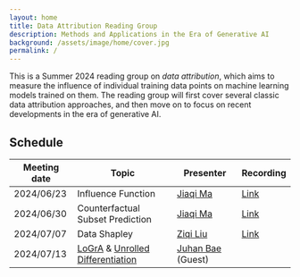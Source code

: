```yaml
---
layout: home
title: Data Attribution Reading Group
description: Methods and Applications in the Era of Generative AI
background: /assets/image/home/cover.jpg
permalink: /
---
```


This is a Summer 2024 reading group on *data attribution*, which aims to measure the influence of individual training data points on machine learning models trained on them. The reading group will first cover several classic data attribution approaches, and then move on to focus on recent developments in the era of generative AI.

<!-- Below are recordings of our two most recent presentations. For more, please visit the [Recording Page](./recording). -->

## Schedule

| Meeting date | Topic                                                                                                    | Presenter                                                                                | Recording                   |
| ------------ | -------------------------------------------------------------------------------------------------------- | ---------------------------------------------------------------------------------------- | --------------------------- |
| 2024/06/23   | Influence Function                                                                                       | [Jiaqi Ma](https://jiaqima.github.io/)                                                   | [Link](./recording/2024/1/) |
| 2024/06/30   | Counterfactual Subset Prediction                                                                         | [Jiaqi Ma](https://jiaqima.github.io/)                                                   | [Link](./recording/2024/2/) |
| 2024/07/07   | Data Shapley                                                                                             | [Ziqi Liu](https://www.cmu.edu/dietrich/statistics-datascience/people/phd/ziqi-liu.html) | [Link](./recording/2024/3/) |
| 2024/07/13   | [LoGrA](https://arxiv.org/pdf/2405.13954) & [Unrolled Differentiation](https://arxiv.org/pdf/2405.12186) | [Juhan Bae](https://www.juhanbae.com/) (Guest)                                           |                             |

